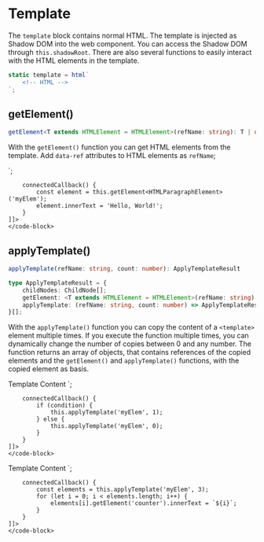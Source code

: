 # Template

<show-structure for="chapter,procedure" depth="2"/>

The `template` block contains normal HTML. The template is injected as Shadow DOM into the web component. You can access the Shadow DOM through `this.shadowRoot`. There are also several functions to easily interact with the HTML elements in the template.

```javascript
static template = html`
    <!-- HTML -->
`;
```

## getElement()

```typescript
getElement<T extends HTMLElement = HTMLElement>(refName: string): T | undefined
```

With the `getElement()` function you can get HTML elements from the template. Add `data-ref` attributes to HTML elements as `refName`;

<procedure title="Example">
    <code-block lang="typescript">
    <![CDATA[
        static template = html`
            <p data-ref="myElem"></p>
        `;

        connectedCallback() {
            const element = this.getElement<HTMLParagraphElement>('myElem');
            element.innerText = 'Hello, World!';
        }
    ]]>
    </code-block>
</procedure>

## applyTemplate()

```typescript
applyTemplate(refName: string, count: number): ApplyTemplateResult

type ApplyTemplateResult = {
    childNodes: ChildNode[];
    getElement: <T extends HTMLElement = HTMLElement>(refName: string) => (T | undefined);
    applyTemplate: (refName: string, count: number) => ApplyTemplateResult;
}[];
```

With the `applyTemplate()` function you can copy the content of a `<template>` element multiple times. If you execute the function multiple times, you can dynamically change the number of copies between 0 and any number. The function returns an array of objects, that contains references of the copied elements and the `getElement()` and `applyTemplate()` functions, with the copied element as basis.

<procedure title="if-else Example">
    <code-block lang="typescript">
    <![CDATA[
        static template = html`
            <template data-ref="myElem">Template Content</template>
        `;
        
        connectedCallback() {
            if (condition) {
                this.applyTemplate('myElem', 1);
            } else {
                this.applyTemplate('myElem', 0);
            }
        }
    ]]>
    </code-block>
</procedure>

<procedure title="for-loop Example">
    <code-block lang="typescript">
    <![CDATA[
        static template = html`
            <template data-ref="myElem">
                Template Content
                <span data-ref="counter"></span>
            </template>
        `;
    
        connectedCallback() {
            const elements = this.applyTemplate('myElem', 3);
            for (let i = 0; i < elements.length; i++) {
                elements[i].getElement('counter').innerText = `${i}`;
            }
        }
    ]]>
    </code-block>
</procedure>
